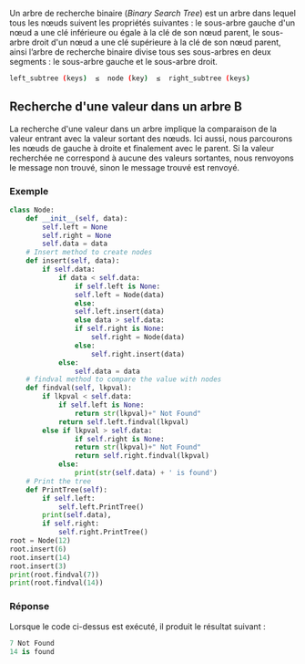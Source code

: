 Un arbre de recherche binaire (*Binary Search Tree*) est un arbre dans lequel tous les nœuds suivent les propriétés suivantes : le sous-arbre gauche d'un nœud a une clé inférieure ou égale à la clé de son nœud parent, le sous-arbre droit d'un nœud a une clé supérieure à la clé de son nœud parent, ainsi l’arbre de recherche binaire divise tous ses sous-arbres en deux segments : le sous-arbre gauche et le sous-arbre droit.

```bash
left_subtree (keys)  ≤  node (key)  ≤  right_subtree (keys)
```

## Recherche d'une valeur dans un arbre B

La recherche d'une valeur dans un arbre implique la comparaison de la valeur entrant avec la valeur sortant des nœuds. Ici aussi, nous parcourons les nœuds de gauche à droite et finalement avec le parent. Si la valeur recherchée ne correspond à aucune des valeurs sortantes, nous renvoyons le message non trouvé, sinon le message trouvé est renvoyé.

### Exemple

```python
class Node:
    def __init__(self, data):
        self.left = None
        self.right = None
        self.data = data
    # Insert method to create nodes
    def insert(self, data):
        if self.data:
            if data < self.data:
                if self.left is None:
                self.left = Node(data)
                else:
                self.left.insert(data)
                else data > self.data:
                if self.right is None:
                    self.right = Node(data)
                else:
                    self.right.insert(data)
            else:
                self.data = data
    # findval method to compare the value with nodes
    def findval(self, lkpval):
        if lkpval < self.data:
            if self.left is None:
                return str(lkpval)+" Not Found"
            return self.left.findval(lkpval)
        else if lkpval > self.data:
                if self.right is None:
                return str(lkpval)+" Not Found"
                return self.right.findval(lkpval)
            else:
                print(str(self.data) + ' is found')
    # Print the tree
    def PrintTree(self):
        if self.left:
            self.left.PrintTree()
        print(self.data),
        if self.right:
            self.right.PrintTree()
root = Node(12)
root.insert(6)
root.insert(14)
root.insert(3)
print(root.findval(7))
print(root.findval(14))
```

### Réponse

Lorsque le code ci-dessus est exécuté, il produit le résultat suivant :

```python
7 Not Found
14 is found
```
